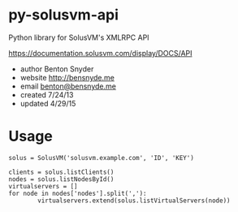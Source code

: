 py-solusvm-api
==============

Python library for SolusVM's XMLRPC API

https://documentation.solusvm.com/display/DOCS/API

* author     Benton Snyder
* website    http://bensnyde.me
* email      benton@bensnyde.me
* created    7/24/13
* updated    4/29/15

Usage
===========
```
solus = SolusVM('solusvm.example.com', 'ID', 'KEY')

clients = solus.listClients()
nodes = solus.listNodesById()
virtualservers = []
for node in nodes['nodes'].split(','):
        virtualservers.extend(solus.listVirtualServers(node))
```
